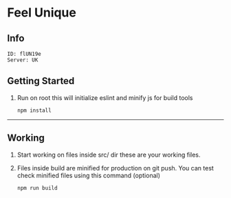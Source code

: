 # Feel Unique

## Info
<code>ID: flUN19e</code><br/>
<code>Server: UK</code><br/>

## Getting Started
1. Run on root
this will initialize eslint and minify js for build tools
    ```
    npm install
    ```
<hr/>

## Working
1. Start working on files inside src/ dir these are your working files.

2. Files inside build are minified for production on git push. You can test check minified files using this command (optional)
    ```
    npm run build
    ```